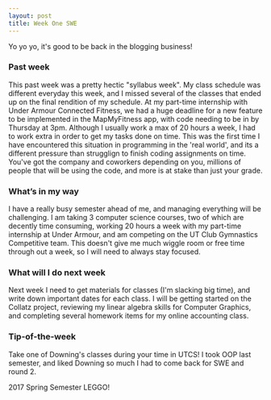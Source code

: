 ```yaml
---
layout: post
title: Week One SWE
---
```


Yo yo yo, it's good to be back in the blogging business!

### Past week
This past week was a pretty hectic "syllabus week". My class schedule was different everyday this week, and I missed several of the classes that ended up on the final rendition of my schedule. At my part-time internship with Under Armour Connected Fitness, we had a huge deadline for a new feature to be implemented in the MapMyFitness app, with code needing to be in by Thursday at 3pm. Although I usually work a max of 20 hours a week, I had to work extra in order to get my tasks done on time. This was the first time I have encountered this situation in programming in the 'real world', and its a different pressure than strugglign to finish coding assignments on time. You've got the company and coworkers depending on you, millions of people that will be using the code, and more is at stake than just your grade.

### What’s in my way
I have a really busy semester ahead of me, and managing everything will be challenging. I am taking 3 computer science courses, two of which are decently time consuming, working 20 hours a week with my part-time internship at Under Armour, and am competing on the UT Club Gymnastics Competitive team. This doesn't give me much wiggle room or free time through out a week, so I will need to always stay focused.

### What will I do next week
Next week I need to get materials for classes (I'm slacking big time), and write down important dates for each class. I will be getting started on the Collatz project, reviewing my linear algebra skills for Computer Graphics, and completing several homework items for my online accounting class.

### Tip-of-the-week
Take one of Downing's classes during your time in UTCS! I took OOP last semester, and liked Downing so much I had to come back for SWE and round 2. 

2017 Spring Semester LEGGO!

